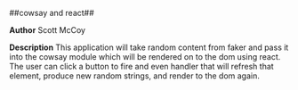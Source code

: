 ##cowsay and react##

**Author**
Scott McCoy

**Description**
This application will take random content from faker and pass it into the cowsay module which will be rendered on to the dom using react. The user can click a button to fire and even handler that will refresh that element, produce new random strings, and render to the dom again. 
